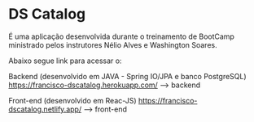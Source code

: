 # DS Catalog

É uma aplicação desenvolvida durante o treinamento de BootCamp ministrado pelos instrutores Nélio Alves e Washington Soares.

Abaixo segue link para acessar o:

Backend (desenvolvido em JAVA - Spring IO/JPA e banco PostgreSQL)
https://francisco-dscatalog.herokuapp.com/ --> backend

Front-end (desenvolvido em Reac-JS)
https://francisco-dscatalog.netlify.app/ --> front-end
